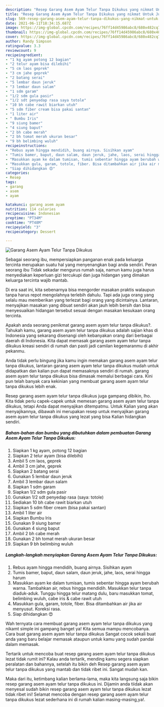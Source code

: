 ```yaml
---
description: "Resep Garang Asem Ayam Telur Tanpa Dikukus yang nikmat Untuk Jualan"
title: "Resep Garang Asem Ayam Telur Tanpa Dikukus yang nikmat Untuk Jualan"
slug: 569-resep-garang-asem-ayam-telur-tanpa-dikukus-yang-nikmat-untuk-jualan
date: 2021-06-11T18:34:15.687Z
image: https://img-global.cpcdn.com/recipes/76ff14d45986abc8/680x482cq70/garang-asem-ayam-telur-tanpa-dikukus-foto-resep-utama.jpg
thumbnail: https://img-global.cpcdn.com/recipes/76ff14d45986abc8/680x482cq70/garang-asem-ayam-telur-tanpa-dikukus-foto-resep-utama.jpg
cover: https://img-global.cpcdn.com/recipes/76ff14d45986abc8/680x482cq70/garang-asem-ayam-telur-tanpa-dikukus-foto-resep-utama.jpg
author: Randy Simpson
ratingvalue: 3.3
reviewcount: 9
recipeingredient:
- "1 kg ayam potong 12 bagian"
- "2 telur ayam bisa dilebihi"
- "5 cm laos geprek"
- "3 cm jahe geprek"
- "2 batang serai"
- "5 lembar daun jeruk"
- "3 lembar daun salam"
- "1 sdm garam"
- "1/2 sdm gula pasir"
- "1/2 sdt penyedap rasa saya totole"
- "10 bh cabe rawit biarkan utuh"
- "5 sdm fiber cream bisa pakai santan"
- "1 liter air"
- " Bumbu Iris"
- "9 siung bamer"
- "4 siung baput"
- "2 bh cabe merah"
- "2 bh tomat merah ukuran besar"
- "9 bh belimbing wuluh"
recipeinstructions:
- "Rebus ayam hingga mendidih, buang airnya. Sisihkan ayam"
- "Tumis bamer, baput, daun salam, daun jeruk, jahe, laos, serai hingga harum"
- "Masukkan ayam ke dalam tumisan, tumis sebentar hingga ayam berubah warna. Tambahkan air, rebus hingga mendidih. Masukkan telur tanpa diaduk-aduk. Tunggu hingga telur matang dulu, baru masukkan tomat, belimbing wuluh, cabe iris &amp; cabe rawit utuh"
- "Masukkan gula, garam, totole, fiber. Bisa ditambahkan air jika air menyusut. Koreksi rasa."
- "Siap dihidangkan 😍"
categories:
- Resep
tags:
- garang
- asem
- ayam

katakunci: garang asem ayam 
nutrition: 114 calories
recipecuisine: Indonesian
preptime: "PT34M"
cooktime: "PT48M"
recipeyield: "3"
recipecategory: Dessert

---
```



![Garang Asem Ayam Telur Tanpa Dikukus](https://img-global.cpcdn.com/recipes/76ff14d45986abc8/680x482cq70/garang-asem-ayam-telur-tanpa-dikukus-foto-resep-utama.jpg)

Sebagai seorang ibu, mempersiapkan panganan enak pada keluarga tercinta merupakan suatu hal yang menyenangkan bagi anda sendiri. Peran seorang ibu Tidak sekadar mengurus rumah saja, namun kamu juga harus menyediakan keperluan gizi tercukupi dan juga hidangan yang dimakan keluarga tercinta wajib mantab.

Di era  saat ini, kita sebenarnya bisa mengorder masakan praktis walaupun tanpa harus repot mengolahnya terlebih dahulu. Tapi ada juga orang yang selalu mau memberikan yang terlezat bagi orang yang dicintainya. Lantaran, menyajikan masakan yang dibuat sendiri akan jauh lebih bersih dan bisa menyesuaikan hidangan tersebut sesuai dengan masakan kesukaan orang tercinta. 



Apakah anda seorang penikmat garang asem ayam telur tanpa dikukus?. Tahukah kamu, garang asem ayam telur tanpa dikukus adalah sajian khas di Indonesia yang sekarang disenangi oleh kebanyakan orang dari berbagai daerah di Indonesia. Kita dapat memasak garang asem ayam telur tanpa dikukus kreasi sendiri di rumah dan pasti jadi camilan kegemaranmu di akhir pekanmu.

Anda tidak perlu bingung jika kamu ingin memakan garang asem ayam telur tanpa dikukus, lantaran garang asem ayam telur tanpa dikukus mudah untuk didapatkan dan kalian pun dapat memasaknya sendiri di rumah. garang asem ayam telur tanpa dikukus bisa dimasak memalui berbagai cara. Kini pun telah banyak cara kekinian yang membuat garang asem ayam telur tanpa dikukus lebih enak.

Resep garang asem ayam telur tanpa dikukus juga gampang dibikin, lho. Kita tidak perlu capek-capek untuk memesan garang asem ayam telur tanpa dikukus, tetapi Anda dapat menyajikan ditempatmu. Untuk Kalian yang akan menyajikannya, dibawah ini merupakan resep untuk menyajikan garang asem ayam telur tanpa dikukus yang lezat yang bisa Kalian hidangkan sendiri.

<!--inarticleads1-->

##### Bahan-bahan dan bumbu yang dibutuhkan dalam pembuatan Garang Asem Ayam Telur Tanpa Dikukus:

1. Siapkan 1 kg ayam, potong 12 bagian
1. Siapkan 2 telur ayam (bisa dilebihi)
1. Ambil 5 cm laos, geprek
1. Ambil 3 cm jahe, geprek
1. Siapkan 2 batang serai
1. Gunakan 5 lembar daun jeruk
1. Ambil 3 lembar daun salam
1. Siapkan 1 sdm garam
1. Siapkan 1/2 sdm gula pasir
1. Gunakan 1/2 sdt penyedap rasa (saya: totole)
1. Sediakan 10 bh cabe rawit biarkan utuh
1. Siapkan 5 sdm fiber cream (bisa pakai santan)
1. Ambil 1 liter air
1. Siapkan  Bumbu Iris
1. Gunakan 9 siung bamer
1. Gunakan 4 siung baput
1. Ambil 2 bh cabe merah
1. Gunakan 2 bh tomat merah ukuran besar
1. Siapkan 9 bh belimbing wuluh




<!--inarticleads2-->

##### Langkah-langkah menyiapkan Garang Asem Ayam Telur Tanpa Dikukus:

1. Rebus ayam hingga mendidih, buang airnya. Sisihkan ayam
1. Tumis bamer, baput, daun salam, daun jeruk, jahe, laos, serai hingga harum
1. Masukkan ayam ke dalam tumisan, tumis sebentar hingga ayam berubah warna. Tambahkan air, rebus hingga mendidih. Masukkan telur tanpa diaduk-aduk. Tunggu hingga telur matang dulu, baru masukkan tomat, belimbing wuluh, cabe iris &amp; cabe rawit utuh
1. Masukkan gula, garam, totole, fiber. Bisa ditambahkan air jika air menyusut. Koreksi rasa.
1. Siap dihidangkan 😍




Wah ternyata cara membuat garang asem ayam telur tanpa dikukus yang nikamt simple ini gampang banget ya! Kita semua mampu mencobanya. Cara buat garang asem ayam telur tanpa dikukus Sangat cocok sekali buat anda yang baru belajar memasak ataupun untuk kamu yang sudah pandai dalam memasak.

Tertarik untuk mencoba buat resep garang asem ayam telur tanpa dikukus lezat tidak rumit ini? Kalau anda tertarik, mending kamu segera siapkan peralatan dan bahannya, setelah itu bikin deh Resep garang asem ayam telur tanpa dikukus yang mantab dan tidak ribet ini. Sangat mudah kan. 

Maka dari itu, ketimbang kalian berlama-lama, maka kita langsung saja bikin resep garang asem ayam telur tanpa dikukus ini. Dijamin anda tiidak akan menyesal sudah bikin resep garang asem ayam telur tanpa dikukus lezat tidak ribet ini! Selamat mencoba dengan resep garang asem ayam telur tanpa dikukus lezat sederhana ini di rumah kalian masing-masing,ya!.

